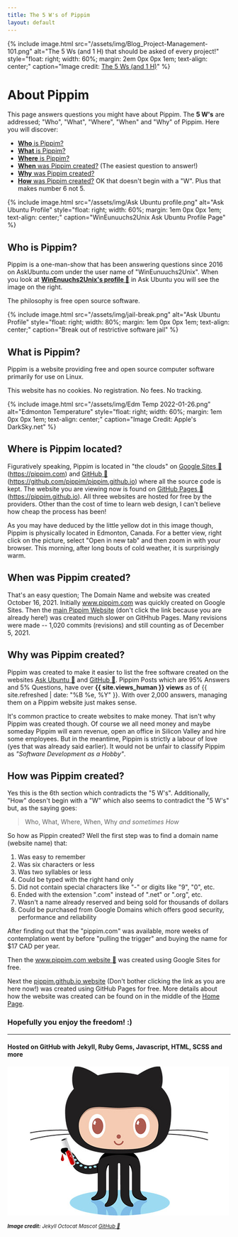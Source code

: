 ```yaml
---
title: The 5 W's of Pippim
layout: default
---
```


<div class="slide-left">
{% include image.html src="/assets/img/Blog_Project-Management-101.png"
   alt="The 5 Ws (and 1 H) that should be asked of every project!"
   style="float: right; width: 60%; margin: 2em 0px 0px 1em; text-align: center;"
   caption="Image credit: 
      <a href='https://www.workfront.com/blog/project-management-101-the-5-ws-and-1-h-that-should-be-asked-of-every-project'>The 5 Ws (and 1 H)</a>"
%}
</div>

# About Pippim

This page answers questions you might have about Pippim. The
**5 W's** are addressed; "Who", "What", "Where", "When" and "Why"
of Pippim. Here you will discover:

- [**Who** is Pippim?](https://pippim.github.io/about.html#who-is-pippim?)
- [**What** is Pippim?](https://pippim.github.io/about.html#what-is-pippim?)
- [**Where** is Pippim?](https://pippim.github.io/about.html#where-is-pippim?)
- [**When** was Pippim created?](https://pippim.github.io/about.html#when-was-pippim-created?) (The easiest question to answer!) 
- [**Why** was Pippim created?](https://pippim.github.io/about.html#why-was-pippim-created?) 
- [**How** was Pippim created?](https://pippim.github.io/about.html#how-was-pippim-created?) OK that doesn't begin with a "W". Plus that makes number 6 not 5.

{% include image.html src="/assets/img/Ask Ubuntu profile.png"
   alt="Ask Ubuntu Profile"
   style="float: right; width: 60%; margin: 1em 0px 0px 1em; text-align: center;"
   caption="WinEunuuchs2Unix Ask Ubuntu Profile Page"
%}

<a id="who-is-pippim?"></a>
## Who is Pippim?

Pippim is a one-man-show that has been answering questions since 2016 
on AskUbuntu.com under the user name of "WinEunuuchs2Unix". When you 
look at
**[WinEnuuchs2Unix's profile 🔗](https://askubuntu.com/users/307523/wineunuuchs2unix)**
in Ask Ubuntu you will see the image on the right.

The philosophy is free open source software.

{% include image.html src="/assets/img/jail-break.png"
   alt="Ask Ubuntu Profile"
   style="float: right; width: 80%; margin: 1em 0px 0px 1em; text-align: center;"
   caption="Break out of restrictive software jail"
%}

<a id="what-is-pippim?"></a>
## What is Pippim?

Pippim is a website providing free and open source computer software primarily for
use on Linux.

This website has no cookies.
No registration.
No fees.
No tracking.

{% include image.html src="/assets/img/Edm Temp 2022-01-26.png"
   alt="Edmonton Temperature"
   style="float: right; width: 60%; margin: 1em 0px 0px 1em; text-align: center;"
   caption="Image Credit: Apple's DarkSky.net"
%}

<a id="where-is-pippim?"></a>
## Where is Pippim located?

Figuratively speaking, Pippim is located in "the clouds" on 
[Google Sites 🔗](https://pippim.com) (https://pippim.com) and
[GitHub 🔗](https://github.com/pippim/pippim.github.io)
(https://github.com/pippim/pippim.github.io) where all the 
source code is kept. The website you are viewing now is found
on [GitHub Pages 🔗](https://pippim.github.io) 
(https://pippim.github.io). All three websites are hosted
for free by the providers. Other than the cost of time to 
learn web design, I can't believe how cheap the process has been!

As you may have deduced by the little yellow dot in this image
though, Pippim is physically located in Edmonton, Canada. 
For a better view, right click on the picture, select
"Open in new tab" and then zoom in with your browser.
This morning, after long bouts of cold weather, it is
surprisingly warm.

<a id="when-was-pippim-created?"></a>
## When was Pippim created?

That's an easy question; The Domain Name and website was created October 16, 2021.
Initially www.pippim.com was quickly created on Google Sites. Then the
[main Pippim Website](pippim.github.io) (don't click the link because you are
already here!) was created much slower on GitHhub Pages. Many revisions were 
made -- 1,020 commits (revisions) and still counting as of December 5, 2021.

<a id="why-was-pippim-created?"></a>
## Why was Pippim created?

Pippim was created to make it easier to list the free software created on 
the websites [Ask Ubuntu 🔗](https://askubuntu.com) and [GitHub 🔗](https://github.com).
Pippim Posts which are 95% Answers and 5% Questions, have over **{{ site.views_human }}
views** as of {{ site.refreshed | date: "%B %e, %Y" }}. With over 2,000 answers, 
managing them on a Pippim website just makes sense.

It's common practice to create websites to make money. That isn't why Pippim 
was created though.
Of course we all need money and maybe someday Pippim will earn revenue,
open an office in Silicon Valley and hire some employees. But in the
meantime, Pippim is strictly a labour of love (yes that was already 
said earlier). It would not be unfair to classify Pippim as *"Software
Development as a Hobby"*.

<a id="how-was-pippim-created?"></a>
## How was Pippim created?

Yes this is the 6th section which contradicts the "5 W's". Additionally,
"How" doesn't begin with a "W" which also seems to contradict the "5 W's" but,
as the saying goes:

> Who, What, Where, When, Why *and sometimes How*

So how as Pippin created? Well the
first step was to find a domain name (website name) that:

1. Was easy to remember
2. Was six characters or less
3. Was two syllables or less
4. Could be typed with the right hand only
5. Did not contain special characters like "-" or digits like "9", "0", etc.
6. Ended with the extension ".com" instead of ".net" or ".org", etc.
7. Wasn't a name already reserved and being sold for thousands of dollars
8. Could be purchased from Google Domains which offers good security, performance and reliability

After finding out that the "pippim.com" was available, more weeks of contemplation 
went by before "pulling the trigger" and buying the name for $17 CAD per year.

Then the [www.pippim.com website 🔗](https://pippim.com) was
created using Google Sites for free.

Next the [pippim.github.io website](https://pippim.github.io) (Don't bother
clicking the link as you are here now!) was created using 
GitHub Pages for free. More details about how the website
was created can be found on in the middle of the
[Home Page](https://pippim.github.io/#how-the-table-of-contents-is-generated).

### Hopefully you enjoy the freedom! :)

---

#### Hosted on GitHub with Jekyll, Ruby Gems, Javascript, HTML, SCSS and more

![Jekyll Octocat Mascot](/assets/img/octojekyll-opt.jpg)

<sup><em>
   **Image credit:** Jekyll Octocat Mascot [GitHub 🔗](https://www.github.com)
</em></sup>
